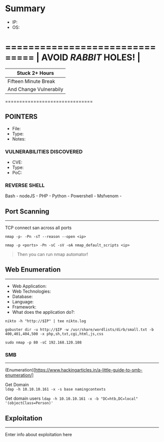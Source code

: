 # Summary
- IP: 
- OS: 

===============================
|   AVOID  *RABBIT*  HOLES!   |
===============================
|       Stuck 2+ Hours        |
|           ------            |
|     Fifteen Minute Break    |
|    And Change Vulnerabily   |
===============================

## POINTERS
- File:
- Type: 
- Notes: 

### VULNERABILITIES DISCOVERED
- CVE: 
- Type: 
- PoC: 

### REVERSE SHELL
Bash -
nodeJS -
PHP -
Python - 
Powershell -
Msfvenom - 

## Port Scanning 
-----------------------------
TCP connect san across all ports

`nmap -p- -Pn -sT --reason --open <ip>` 

`nmap -p <ports> -Pn -sC -sV -oA nmap_default_scripts <ip>`

> Then you can run nmap automator! 

## Web Enumeration 
----------------------------- 
- Web Application:
- Web Technologies: 
- Database: 
- Language:
- Framework:
- What does the application do?: 

`nikto -h "http://$IP" | tee nikto.log` 

`gobuster dir -u http://$IP -w /usr/share/wordlists/dirb/small.txt -b 400,401,404,500 -x php,sh,txt,cgi,html,js,css`

`sudo nmap -p 80 -sC 192.168.120.108` 

### SMB 
-----------------------------
(Enumeration)[https://www.hackingarticles.in/a-little-guide-to-smb-enumeration/] 

Get Domain   
`ldap -h 10.10.10.161 -x -s base namingcontexts` 

Get domain users 
`ldap -h 10.10.10.161 -x -b "DC=htb,DC=local" '(objectClass=Person)'` 

## Exploitation 
-------------------------
Enter info about exploitation here
